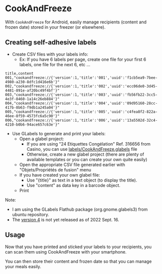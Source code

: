 # CookAndFreeze

With `CookAndFreeze` for Android, easily manage recipients (content and frozen date) stored in your freezer (or elsewhere).

## Creating self-adhesive labels

- Create CSV files with your labels info:
  - Ex: If you have 6 labels per page, create one file for your first 6 labels, one file for the next 6, etc ...

```csv
title,content
001,"cookandfreeze://{'version':1,'title':'001','uuid':'f1cb5ea9-7bee-4980-a230-8dfc1d416e6b'}"
002,"cookandfreeze://{'version':1,'title':'002','uuid':'ecc06de0-3d45-4481-891e-af20bc49f4bf'}"
003,"cookandfreeze://{'version':1,'title':'003','uuid':'fb56fb22-3cc5-4e3f-8460-1a14c26eb884'}"
004,"cookandfreeze://{'version':1,'title':'004','uuid':'09d95160-28cc-417b-8b63-f9db1a245a04'}"
005,"cookandfreeze://{'version':1,'title':'005','uuid':'c4fea8f2-822a-46ee-8f59-4573fc6a5c90'}"
006,"cookandfreeze://{'version':1,'title':'006','uuid':'13a5502d-32c4-4210-b0b6-94ace657c63e'}"
```
  
- Use GLabels to generate and print your labels:
  - Open a glabel project:
    - If you are using "24 Etiquettes Congélation" Ref. 316656 from Casino, you can use [labels/CookAndFreeze.glabels](labels/CookAndFreeze.glabels) file
    - Otherwise, create a new glabel project (there are plenty of available templates or you can create your own quite easily)
  - Open the appropriate CSV file generated earlier with "Objets/Propriétés de fusion" menu
  - If you have created your own glabel file:
    - Use "{title}" as text in a text object (to display the title).
    - Use "content" as data key in a barcode object.
  - Print

Note:

- I am using the GLabels Flathub package (org.gnome.glabels3) from ubuntu repository.
- The [version 4](https://github.com/jimevins/glabels-qt) is not yet released as of 2022 Sept. 16.

## Usage

Now that you have printed and sticked your labels to your recipients, you can scan them using CookAndFreeze with your smartphone.

You can then store their content and frozen date so that you can manage your meals easily.